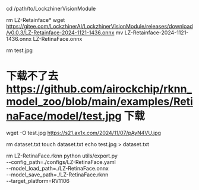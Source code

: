 cd /path/to/LockzhinerVisionModule

rm LZ-Retainface*
wget https://gitee.com/LockzhinerAI/LockzhinerVisionModule/releases/download/v0.0.3/LZ-Retainface-2024-1121-1436.onnx
mv LZ-Retainface-2024-1121-1436.onnx LZ-RetinaFace.onnx
 
rm test.jpg
# 下载不了去 https://github.com/airockchip/rknn_model_zoo/blob/main/examples/RetinaFace/model/test.jpg 下载
wget -O test.jpg https://s21.ax1x.com/2024/11/07/pAyN4VU.jpg 

rm dataset.txt
touch dataset.txt
echo test.jpg > dataset.txt

rm LZ-RetinaFace.rknn
python utils/export.py \
    --config_path=./configs/LZ-RetinaFace.yaml \
    --model_load_path=./LZ-RetinaFace.onnx \
    --model_save_path=./LZ-RetinaFace.rknn \
    --target_platform=RV1106